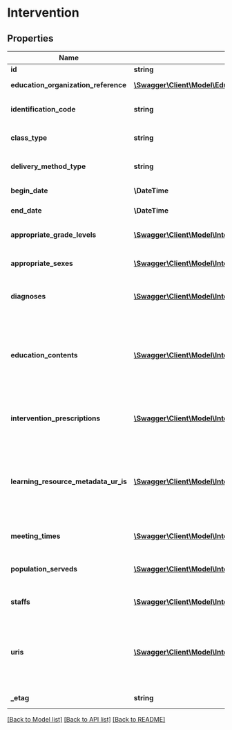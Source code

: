 # Intervention

## Properties
Name | Type | Description | Notes
------------ | ------------- | ------------- | -------------
**id** | **string** | The unique identifier of the resource. | [optional] 
**education_organization_reference** | [**\Swagger\Client\Model\EducationOrganizationReference**](EducationOrganizationReference.md) | A reference to the related EducationOrganization resource. | [optional] 
**identification_code** | **string** | A unique identifier used as Primary Key, not derived from business logic, when acting as Foreign Key, references the parent table. | [optional] 
**class_type** | **string** | A unique identifier used as Primary Key, not derived from business logic, when acting as Foreign Key, references the parent table. | [optional] 
**delivery_method_type** | **string** | A unique identifier used as Primary Key, not derived from business logic, when acting as Foreign Key, references the parent table. | [optional] 
**begin_date** | **\\DateTime** | The start date for the intervention implementation. | [optional] 
**end_date** | **\\DateTime** | The end date for the intervention implementation. | [optional] 
**appropriate_grade_levels** | [**\Swagger\Client\Model\InterventionAppropriateGradeLevel[]**](InterventionAppropriateGradeLevel.md) | An unordered collection of interventionAppropriateGradeLevels.  Grade levels for the intervention. | [optional] 
**appropriate_sexes** | [**\Swagger\Client\Model\InterventionAppropriateSex[]**](InterventionAppropriateSex.md) | An unordered collection of interventionAppropriateSexes.  Gender(s) for which the intervention is appropriate. | [optional] 
**diagnoses** | [**\Swagger\Client\Model\InterventionDiagnosis[]**](InterventionDiagnosis.md) | An unordered collection of interventionDiagnoses.  Targeted purpose of the intervention (e.g., attendance issue, dropout risk). | [optional] 
**education_contents** | [**\Swagger\Client\Model\InterventionEducationContent[]**](InterventionEducationContent.md) | An unordered collection of interventionEducationContents.  Resources related to or used in this intervention, including any documentation around the intervention prescription itself. Since an intervention prescription is intended to be a published intervention, an intervention prescription should have at least one such resource. | [optional] 
**intervention_prescriptions** | [**\Swagger\Client\Model\InterventionInterventionPrescription[]**](InterventionInterventionPrescription.md) | An unordered collection of interventionInterventionPrescriptions.  The reference to the intervention prescription being followed in this intervention implementation. | [optional] 
**learning_resource_metadata_ur_is** | [**\Swagger\Client\Model\InterventionLearningResourceMetadataURI[]**](InterventionLearningResourceMetadataURI.md) | An unordered collection of interventionLearningResourceMetadataURIs.  Resources related to or used in this intervention, including any documentation around the intervention prescription itself. Since an intervention prescription is intended to be a published intervention, an intervention prescription should have at least one such resource. | [optional] 
**meeting_times** | [**\Swagger\Client\Model\InterventionMeetingTime[]**](InterventionMeetingTime.md) | An unordered collection of interventionMeetingTimes.  The times at which this intervention is scheduled to meet. | [optional] 
**population_serveds** | [**\Swagger\Client\Model\InterventionPopulationServed[]**](InterventionPopulationServed.md) | An unordered collection of interventionPopulationServeds.  A subset of students that are the focus of the intervention.  | [optional] 
**staffs** | [**\Swagger\Client\Model\InterventionStaff[]**](InterventionStaff.md) | An unordered collection of interventionStaffs.  Staff member associated with the intervention. | [optional] 
**uris** | [**\Swagger\Client\Model\InterventionURI[]**](InterventionURI.md) | An unordered collection of interventionURIs.  Resources related to or used in this intervention, including any documentation around the intervention prescription itself. Since an intervention prescription is intended to be a published intervention, an intervention prescription should have at least one such resource. | [optional] 
**_etag** | **string** | A unique system-generated value that identifies the version of the resource. | [optional] 

[[Back to Model list]](../README.md#documentation-for-models) [[Back to API list]](../README.md#documentation-for-api-endpoints) [[Back to README]](../README.md)


